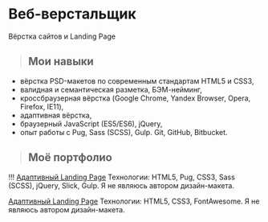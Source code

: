 # Веб-верстальщик

Вёрстка сайтов и Landing Page

> ## Мои навыки 

* вёрстка PSD-макетов по современным стандартам HTML5 и CSS3, 
* валидная и семантическая разметка, БЭМ-нейминг, 
* кроссбраузерная вёрстка (Google Chrome, Yandex Browser, Opera, Firefox, IE11), 
* адаптивная вёрстка, 
* браузерный JavaScript (ES5/ES6), jQuery,
* опыт работы с Pug, Sass (SCSS), Gulp. Git, GitHub, Bitbucket.

> ## Моё портфолио

!!! [Адаптивный Landing Page](https://yuna-dvlp.github.io/yeseng/index.html)
Технологии: HTML5, Pug, CSS3, Sass (SCSS), jQuery, Slick, Gulp.
Я не являюсь автором дизайн-макета.

[Адаптивный Landing Page](https://yuna-dvlp.github.io/tinyone/index.html)
Технологии: HTML5, CSS3, FontAwesome.
Я не являюсь автором дизайн-макета.
